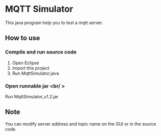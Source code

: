 MQTT Simulator
=====

This java program help you to test a mqtt server.

How to use
-----

### Compile and run source code <br />
1. Open Eclipse
2. Import this project
3. Run MqttSimulator.java

### Open runnable jar <br/ >
Run MqttSimulator_v1.2.jar

Note
-----
You can modify server address and topic name on the GUI or in the source code. 
